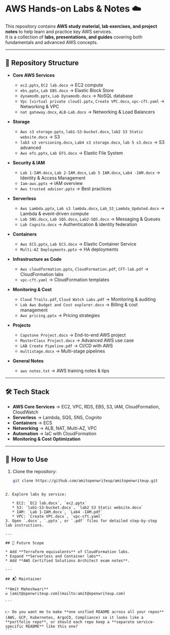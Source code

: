 
# AWS Hands-on Labs & Notes ☁️

This repository contains **AWS study material, lab exercises, and project notes** to help learn and practice key AWS services.  
It is a collection of **labs, presentations, and guides** covering both fundamentals and advanced AWS concepts.

---

## 📂 Repository Structure

- **Core AWS Services**
  - `ec2.pptx`, `EC2 lab.docx` → EC2 compute
  - `ebs.pptx`, `Lab EBS.docx` → Elastic Block Store
  - `dynamodb.pptx`, `Lab Dynamodb.docx` → NoSQL database
  - `Vpc [virtual private cloud].pptx`, `Create VPC.docx`, `vpc-cft.yaml` → Networking & VPC
  - `nat gateway.docx`, `ALB-Lab.docx` → Networking & Load Balancers

- **Storage**
  - `Aws s3 storage.pptx`, `lab1-S3-bucket.docx`, `lab2 S3 Static website.docx` → S3
  - `lab3 s3 versioning.docx`, `Lab4 s3 storage.docx`, `lab 5 s3.docx` → S3 advanced
  - `Aws efs.pptx`, `Lab EFS.docx` → Elastic File System

- **Security & IAM**
  - `Lab 1-IAM.docx`, `Lab 2-IAM.docx`, `Lab 5 IAM.docx`, `Lab4 -IAM.docx` → Identity & Access Management
  - `Iam-aws.pptx` → IAM overview
  - `Aws trusted advisor.pptx` → Best practices

- **Serverless**
  - `Aws Lambda.pptx`, `Lab s3 lambda.docx`, `Lab_S3_Lambda_Updated.docx` → Lambda & event-driven compute
  - `Lab SNS.docx`, `Lab SQS.docx`, `Lab2-SQS.docx` → Messaging & Queues
  - `Lab Cognito.docx` → Authentication & identity federation

- **Containers**
  - `Aws ECS.pptx`, `Lab ECS.docx` → Elastic Container Service
  - `Multi-AZ Deployments.pptx` → HA deployments

- **Infrastructure as Code**
  - `Aws cloudformation.pptx`, `CloudFormation.pdf`, `CFT-lab.pdf` → CloudFormation labs
  - `vpc-cft.yaml` → CloudFormation templates

- **Monitoring & Cost**
  - `Cloud Trails.pdf`, `Cloud Watch Labs.pdf` → Monitoring & auditing
  - `Lab Aws Budget and Cost explorer.docx` → Billing & cost management
  - `Aws pricing.pptx` → Pricing strategies

- **Projects**
  - `Capstone Project.docx` → End-to-end AWS project
  - `MasterClass Project.docx` → Advanced AWS use case
  - `LAB Create Pipeline.pdf` → CI/CD with AWS
  - `multistage.docx` → Multi-stage pipelines

- **General Notes**
  - `aws notes.txt` → AWS training notes & tips

---

## 🛠️ Tech Stack

- **AWS Core Services** → EC2, VPC, RDS, EBS, S3, IAM, CloudFormation, CloudWatch
- **Serverless** → Lambda, SQS, SNS, Cognito
- **Containers** → ECS
- **Networking** → ALB, NAT, Multi-AZ, VPC
- **Automation** → IaC with CloudFormation
- **Monitoring & Cost Optimization**

---

## 🚀 How to Use

1. Clone the repository:
   ```bash
   git clone https://github.com/amitopenwriteup/amitopenwriteup.git
````

2. Explore labs by service:

   * EC2: `EC2 lab.docx`, `ec2.pptx`
   * S3: `lab1-S3-bucket.docx`, `lab2 S3 Static website.docx`
   * IAM: `Lab 1-IAM.docx`, `Lab4 -IAM.pdf`
   * VPC: `Create VPC.docx`, `vpc-cft.yaml`
3. Open `.docx`, `.pptx`, or `.pdf` files for detailed step-by-step lab instructions.

---

## 🌟 Future Scope

* Add **Terraform equivalents** of CloudFormation labs.
* Expand **Serverless and Container labs**.
* Add **AWS Certified Solutions Architect exam notes**.

---

## 📬 Maintainer

**Amit Maheshwari**
✉️ [amit@openwriteup.com](mailto:amit@openwriteup.com)

```

👉 Do you want me to make **one unified README across all your repos** (AWS, GCP, Kubernetes, ArgoCD, Compliance) so it looks like a **portfolio repo**, or should each repo keep a **separate service-specific README** like this one?
```

